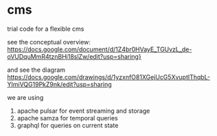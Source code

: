 # cms
trial code for a flexible cms

see the conceptual overview:
https://docs.google.com/document/d/1Z4br0HVayE_TGUvzL_de-oVUDquMmR4tznBHj18slZw/edit?usp=sharing}

and see the diagram
https://docs.google.com/drawings/d/1yzxnfO81XGejUcG5XvuptIThqbL-YImiVQG19PkZ9nk/edit?usp=sharing

we are using
1) apache pulsar for event streaming and storage
2) apache samza for temporal queries
3) graphql for queries on current state
